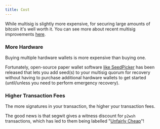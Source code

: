 ```yaml
---
title: Cost
---
```


While multisig is slightly more expensive, for securing large amounts of bitcoin it's well worth it.
You can see more about recent multisig improvements [here](/why-multisig-advanced).

### More Hardware
Buying multiple hardware wallets is more expensive than buying one.

Fortunately, open-source paper wallet software [like SeedPicker](http://seedpicker.net/) has been released that lets you add seed(s) to your multisig quorum for recovery without having to purchase additional hardware wallets to get started (until/unless you need to perform emergency recovery).


### Higher Transaction Fees
The more signatures in your transaction, the higher your transaction fees.

The good news is that segwit gives a witness discount for `p2wsh` transactions, which has led to them being labelled "[Unfairly Cheap](https://twitter.com/lopp/status/988041430332530688)"!
